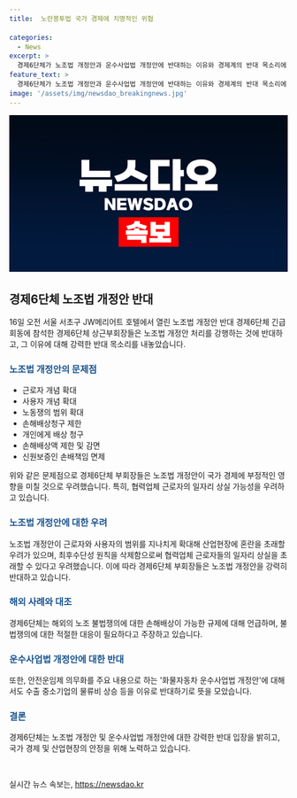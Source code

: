 ```yaml
---
title:  노란봉투법 국가 경제에 치명적인 위협

categories:
  - News
excerpt: >
  경제6단체가 노조법 개정안과 운수사업법 개정안에 반대하는 이유와 경제계의 반대 목소리에 대한 소식입니다. 특히 노조법 개정안이 국가 경제를 위협한다는 경제6단체의 우려와 관련하여 산업 경쟁력 하락과 혼란 등을 우려했으며, 선진국에서의 불법쟁의 손해배상 가능성을 언급하여 개정안의 문제점을 제시했습니다. 또한 운수사업법 개정안에 대해서도 물류비 상승 등을 이유로 반대 의사를 표명했습니다.
feature_text: >
  경제6단체가 노조법 개정안과 운수사업법 개정안에 반대하는 이유와 경제계의 반대 목소리에 대한 소식입니다. 특히 노조법 개정안이 국가 경제를 위협한다는 경제6단체의 우려와 관련하여 산업 경쟁력 하락과 혼란 등을 우려했으며, 선진국에서의 불법쟁의 손해배상 가능성을 언급하여 개정안의 문제점을 제시했습니다. 또한 운수사업법 개정안에 대해서도 물류비 상승 등을 이유로 반대 의사를 표명했습니다.
image: '/assets/img/newsdao_breakingnews.jpg'
---
```


<p><img src="/assets/img/newsdao_breakingnews.jpg" alt="cryptoinkorea 속보" /></p>

<h2 data-ke-size="size26">경제6단체 노조법 개정안 반대</h2>

<p data-ke-size="size16">16일 오전 서울 서초구 JW메리어트 호텔에서 열린 노조법 개정안 반대 경제6단체 긴급 회동에 참석한 경제6단체 상근부회장들은 노조법 개정안 처리를 강행하는 것에 반대하고, 그 이유에 대해 강력한 반대 목소리를 내놓았습니다.</p>

<h3><b><span style="color: #1a5490;">노조법 개정안의 문제점</span></b></h3>

<ul>
    <li>근로자 개념 확대</li>
    <li>사용자 개념 확대</li>
    <li>노동쟁의 범위 확대</li>
    <li>손해배상청구 제한</li>
    <li>개인에게 배상 청구</li>
    <li>손해배상액 제한 및 감면</li>
    <li>신원보증인 손배책임 면제</li>
</ul>

<p data-ke-size="size16">위와 같은 문제점으로 경제6단체 부회장들은 노조법 개정안이 국가 경제에 부정적인 영향을 미칠 것으로 우려했습니다. 특히, 협력업체 근로자의 일자리 상실 가능성을 우려하고 있습니다.</p>

<h3><b><span style="color: #1a5490;">노조법 개정안에 대한 우려</span></b></h3>

<p data-ke-size="size16">노조법 개정안이 근로자와 사용자의 범위를 지나치게 확대해 산업현장에 혼란을 초래할 우려가 있으며, 최후수단성 원칙을 삭제함으로써 협력업체 근로자들의 일자리 상실을 초래할 수 있다고 우려했습니다. 이에 따라 경제6단체 부회장들은 노조법 개정안을 강력히 반대하고 있습니다.</p>

<h3><b><span style="color: #1a5490;">해외 사례와 대조</span></b></h3>

<p data-ke-size="size16">경제6단체는 해외의 노조 불법쟁의에 대한 손해배상이 가능한 규제에 대해 언급하며, 불법쟁의에 대한 적절한 대응이 필요하다고 주장하고 있습니다.</p>

<h3><b><span style="color: #1a5490;">운수사업법 개정안에 대한 반대</span></b></h3>

<p data-ke-size="size16">또한, 안전운임제 의무화를 주요 내용으로 하는 '화물자동차 운수사업법 개정안'에 대해서도 수출 중소기업의 물류비 상승 등을 이유로 반대하기로 뜻을 모았습니다.</p>

<h3><b><span style="color: #1a5490;">결론</span></b></h3>

<p data-ke-size="size16">경제6단체는 노조법 개정안 및 운수사업법 개정안에 대한 강력한 반대 입장을 밝히고, 국가 경제 및 산업현장의 안정을 위해 노력하고 있습니다.</p>

<p data-ke-size="size16">&nbsp;</p>
실시간 뉴스 속보는, <a href="https://newsdao.kr" rel="dofollow">https://newsdao.kr</a>


